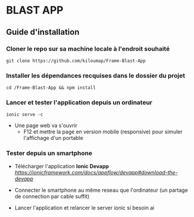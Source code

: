 # BLAST APP
## Guide d'installation

### Cloner le repo sur sa machine locale à l'endroit souhaité
`git clone https://github.com/kiloumap/Frame-Blast-App`

### Installer les dépendances recquises dans le dossier du projet
``cd /Frame-Blast-App && npm install``

### Lancer et tester l'application depuis un ordinateur 
``ionic serve -c``
* Une page web va s'ouvrir
    * F12 et mettre la page en version mobile (responsive) pour simuler l'affichage d'un portable
    
### Tester depuis un smartphone
* Télécharger l'application **Ionic Devapp**
*https://ionicframework.com/docs/appflow/devapp#download-the-devapp* 

* Connecter le smartphone au même reseau que l'ordinateur (un partage de connection par cable suffit)
* Lancer l'application et relancer le server ionic si besoin ai